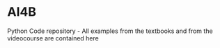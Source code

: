 # AI4B
Python Code repository - All examples from the textbooks and from the videocourse are contained here
